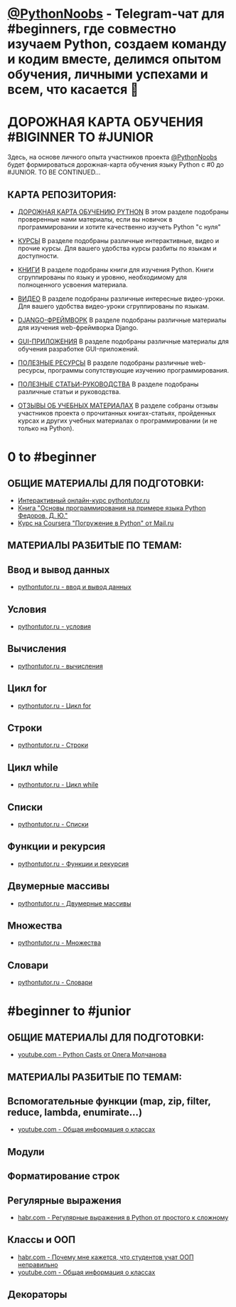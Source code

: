 # [@PythonNoobs](https://t.me/python_noobs) - Telegram-чат для #beginners, где совместно изучаем Python, создаем команду и кодим вместе, делимся опытом обучения, личными успехами и всем, что касается 🐍 

# ДОРОЖНАЯ КАРТА ОБУЧЕНИЯ #BIGINNER TO #JUNIOR

Здесь, на основе личного опыта участников проекта [@PythonNoobs](https://t.me/python_noobs) будет формироваться дорожная-карта обучения языку Python с #0 до #JUNIOR. TO BE CONTINUED...


## КАРТА РЕПОЗИТОРИЯ:

- [ДОРОЖНАЯ КАРТА ОБУЧЕНИЮ PYTHON](https://github.com/PythonNoobs/python_developer/blob/master/Road_map.md)
В этом разделе подобраны проверенные нами материалы, если вы новичок в программировании и хотите качественно изучеть Python "с нуля"

- [КУРСЫ](https://github.com/PythonNoobs/python_developer/blob/master/Courses.md) 
В разделе подобраны различные интерактивные, видео и прочие курсы. Для вашего удобства курсы разбиты по языкам и доступности.

- [КНИГИ](https://github.com/PythonNoobs/python_developer/blob/master/Books.md) В разделе подобраны книги для изучения Python. Книги сгруппированы по языку и уровню, необходимому для полноценного усвоения материала.

- [ВИДЕО](https://github.com/PythonNoobs/python_developer/blob/master/Videos.md) 
В разделе подобраны различные интересные видео-уроки. Для вашего удобства видео-уроки сгруппированы по языкам.

- [DJANGO-ФРЕЙМВОРК](https://github.com/PythonNoobs/python_developer/blob/master/Django_framework.md) 
В разделе подобраны различные материалы для изучения web-фреймворка Django.

- [GUI-ПРИЛОЖЕНИЯ](https://github.com/PythonNoobs/python_developer/blob/master/Tkinter_PyQt.md) 
В разделе подобраны различные материалы для обучения разработке GUI-приложений. 

- [ПОЛЕЗНЫЕ РЕСУРСЫ](https://github.com/PythonNoobs/python_developer/edit/master/useful_resources.md) 
В разделе подобраны различные web-ресурсы, программы сопутствующие изучению программирования.  

- [ПОЛЕЗНЫЕ СТАТЬИ-РУКОВОДСТВА](https://github.com/PythonNoobs/python_developer/blob/master/Manuals.md) 
В разделе подобраны различные статьи и руководства.

- [ОТЗЫВЫ ОБ УЧЕБНЫХ МАТЕРИАЛАХ](https://github.com/PythonNoobs/python_developer/blob/master/reviews.md) 
В разделе собраны отзывы участников проекта о прочитанных книгах-статьях, пройденных курсах и других учебных материалах о программировании (и не только на Python).


# 0 to #beginner
## ОБЩИЕ МАТЕРИАЛЫ ДЛЯ ПОДГОТОВКИ:
- [Интерактивный онлайн-курс pythontutor.ru](http://pythontutor.ru) 
- [Книга "Основы программирования на примере языка Python Федоров, Д. Ю."](https://dfedorov.spb.ru/python3/book.pdf)
- [Курс на Coursera "Погружение в Python" от Mail.ru](https://www.coursera.org/learn/diving-in-python)
## МАТЕРИАЛЫ РАЗБИТЫЕ ПО ТЕМАМ:
## Ввод и вывод данных
- [pythontutor.ru - ввод и вывод данных](http://pythontutor.ru/lessons/inout_and_arithmetic_operations/) 
## Условия
- [pythontutor.ru - условия](http://pythontutor.ru/lessons/ifelse/) 
## Вычисления
- [pythontutor.ru - вычисления](http://pythontutor.ru/lessons/int_and_float/) 
## Цикл for
- [pythontutor.ru - Цикл for](http://pythontutor.ru/lessons/for_loop/) 
## Строки
- [pythontutor.ru - Строки](http://pythontutor.ru/lessons/str/) 
## Цикл while
- [pythontutor.ru - Цикл while](http://pythontutor.ru/lessons/while/) 
## Списки
- [pythontutor.ru - Списки](http://pythontutor.ru/lessons/lists/) 
## Функции и рекурсия
- [pythontutor.ru - Функции и рекурсия](http://pythontutor.ru/lessons/functions/) 
## Двумерные массивы
- [pythontutor.ru - Двумерные массивы](http://pythontutor.ru/lessons/2d_arrays/) 
## Множества
- [pythontutor.ru - Множества](http://pythontutor.ru/lessons/sets/) 
## Словари
- [pythontutor.ru - Словари](http://pythontutor.ru/lessons/dicts/) 


# #beginner to #junior
## ОБЩИЕ МАТЕРИАЛЫ ДЛЯ ПОДГОТОВКИ:
- [youtube.com - Python Casts от Олега Молчанова](https://www.youtube.com/watch?v=INVi_0pNSg8&list=PLlWXhlUMyooYqypXIju-5czBtppKaWimP)

## МАТЕРИАЛЫ РАЗБИТЫЕ ПО ТЕМАМ:
## Вспомогательные функции (map, zip, filter, reduce, lambda, enumirate...)
- [youtube.com - Общая информация о классах](https://www.youtube.com/playlist?list=PLa9lO_Eq-vZVusZYUe3tcfZ3jgxZ21BTJ)
## Модули
## Форматирование строк
## Регулярные выражения
- [habr.com - Регулярные выражения в Python от простого к сложному](https://habr.com/post/349860/) 
## Классы и ООП
- [habr.com - Почему мне кажется, что студентов учат ООП неправильно](https://habr.com/post/345658/)
- [youtube.com - Общая информация о классах](https://www.youtube.com/playlist?list=PLa9lO_Eq-vZVusZYUe3tcfZ3jgxZ21BTJ)
## Декораторы
